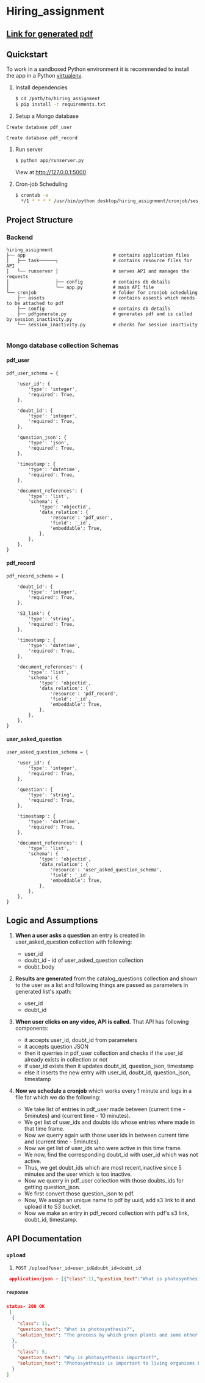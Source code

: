 # Hiring_assignment

## [Link for generated pdf](https://github.com/akanuragkumar/hiring_assignment/blob/master/8a46cdd1-c81a-4e6b-880c-9cb8f4bca9c9.pdf)

## Quickstart

To work in a sandboxed Python environment it is recommended to install the app in a Python [virtualenv](https://pypi.python.org/pypi/virtualenv).

1. Install dependencies

    ```bash
    $ cd /path/to/hiring_assignment
    $ pip install -r requirements.txt
    ```

1. Setup a Mongo database 

  ```Mongodb
Create database pdf_user

Create database pdf_record

```


1. Run server

   ```bash
   $ python app/runserver.py
   ```

   View at http://127.0.0.1:5000
   
1. Cron-job Scheduling

   ```bash
   $ crontab -e
     */1 * * * * /usr/bin/python desktop/hiring_assignment/cronjob/session_inactivity.py >> log.txt
   ```   

## Project Structure

### Backend 
```shell
hiring_assignment
├── app                                # contains application files
│   ├── task──────┐                    # contains resource files for API
│   └── runserver │                    # serves API and manages the requests
│                 ├── config           # contains db details
│                 └── app.py           # main API file
└── cronjob                            # folder for cronjob scheduling
    ├── assets                         # contains assests which needs to be attached to pdf
    ├── config                         # contains db details
    ├── pdfgenerate.py                 # generates pdf and is called by session_inactivity.py
    └── session_inactivity.py          # checks for session inactivity 
   
```
### Mongo database collection Schemas
#### pdf_user

```
pdf_user_schema = {

    'user_id': {
        'type': 'integer',
        'required': True,
    },

    'doubt_id': {
        'type': 'integer',
        'required': True,
    },

    'question_json': {
        'type': 'json',
        'required': True,
    },

    'timestamp': {
        'type': 'datetime',
        'required': True,
    },

    'document_references': {
        'type': 'list',
        'schema': {
            'type': 'objectid',
            'data_relation': {
                'resource': 'pdf_user',
                'field': '_id',
                'embeddable': True,
            },
        },
    },
}
```
#### pdf_record

```
pdf_record_schema = {

    'doubt_id': {
        'type': 'integer',
        'required': True,
    },

    'S3_link': {
        'type': 'string',
        'required': True,
    },

    'timestamp': {
        'type': 'datetime',
        'required': True,
    },

    'document_references': {
        'type': 'list',
        'schema': {
            'type': 'objectid',
            'data_relation': {
                'resource': 'pdf_record',
                'field': '_id',
                'embeddable': True,
            },
        },
    },
}
```
#### user_asked_question

```
user_asked_question_schema = {

    'user_id': {
        'type': 'integer',
        'required': True,
    },

    'question': {
        'type': 'string',
        'required': True,
    },

    'timestamp': {
        'type': 'datetime',
        'required': True,
    },

    'document_references': {
        'type': 'list',
        'schema': {
            'type': 'objectid',
            'data_relation': {
                'resource': 'user_asked_question_schema',
                'field': '_id',
                'embeddable': True,
            },
        },
    },
}
```

##  Logic and Assumptions

1. **When a user asks a question**
     an entry is created in user_asked_question collection with following:
    - user_id
    - doubt_id - id of user_asked_question collection
    - doubt_body

2. **Results are generated**
     from the catalog_questions collection and shown to the user as a list and following things are passed as parameters in               generated list's xpath:        
    - user_id
    - doubt_id
    
3. **When user clicks on any video, API is called.**
     That API has following components:
    - it accepts user_id, doubt_id from parameters
    - it accepts question JSON
    - then it querries in pdf_user collection and checks if the user_id already exists in collection or not
    - if user_id exists then it updates doubt_id, question_json, timestamp
    - else it inserts the new entry with user_id, doubt_id, question_json, timestamp
 4. **Now we schedule a cronjob**
     which works every 1 minute and logs in a file for which we do the following:      
    - We take list of entries in pdf_user made between (current time - 5minutes) and (current time - 10 minutes).
    - We get list of user_ids and doubts ids whose entries where made in that time frame.
    - Now we querry again with those user ids in between current time and (current time - 5minutes).
    - Now we get list of user_ids who were active in this time frame.
    - We now, find the corresponding doubt_id with user_id which was not active.
    - Thus, we get doubt_ids which are most recent,inactive since 5 minutes and the user which is too inactive.
    - Now we querry in pdf_user collection with those doubts_ids for getting question_json.
    - We first convert those question_json to pdf.
    - Now, We assign an unique name to pdf by uuid, add s3 link to it and upload it to S3 bucket.
    - Now we make an entry in pdf_record collection
    with pdf's s3 link, doubt_id, timestamp.
    

## API Documentation 

### `upload` 

1. `POST /upload?user_id=user_id&doubt_id=doubt_id` 

```json
 application/json - [{"class":11,"question_text":"What is photosynthesis?","solution_text":"The process by which green plants and some other organisms use sunlight to synthesize nutrients from carbon dioxide and water. Photosynthesis in plants generally involves the green pigment chlorophyll and generates oxygen as a by-product."}]
```
##### `response`

```json
status- 200 OK
 [
  {
    "class": 11,
    "question_text": "What is photosynthesis?",
    "solution_text": "The process by which green plants and some other organisms use sunlight to synthesize nutrients from carbon dioxide and water. Photosynthesis in plants generally involves the green pigment chlorophyll and generates oxygen as a by-product."
  },
  {
    "class": 5,
    "question_text": "Why is photosynthesis important?",
    "solution_text": "Photosynthesis is important to living organisms because it is the number one source of oxygen in the atmosphere.Green plants and trees use photosynthesis to make food from sunlight, carbon dioxide and water in the atmosphere: It is their primary source of energy."
  }
]
```



